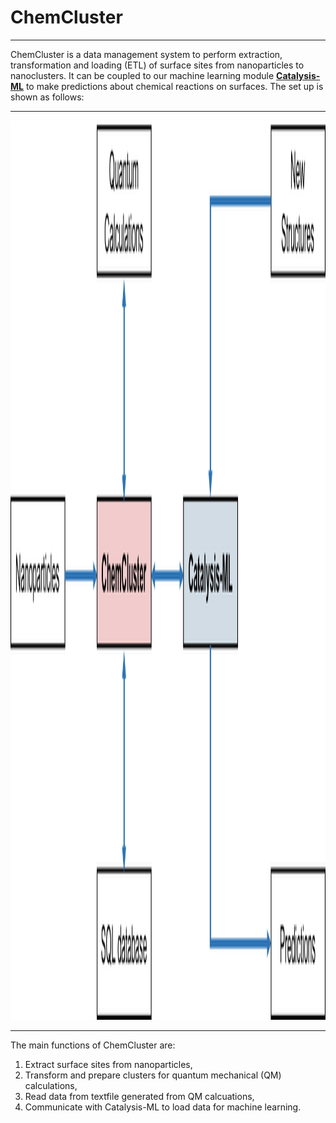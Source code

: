 # ChemCluster

---

ChemCluster is a data management system to perform extraction, transformation and loading (ETL) of surface sites from nanoparticles to nanoclusters. It can be coupled to our machine learning module [**Catalysis-ML**](https://github.com/yufenghuang/catalysis-ml) to make predictions about chemical reactions on surfaces. The set up is shown as follows:

---
<img src="schematics_v1.png" width=569 height=1439 />

---
The main functions of ChemCluster are:
1. Extract surface sites from nanoparticles,
2. Transform and prepare clusters for quantum mechanical (QM) calculations, 
3. Read data from textfile generated from QM calcuations, 
4. Communicate with Catalysis-ML to load data for machine learning. 